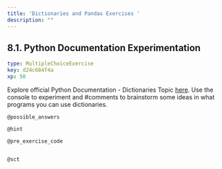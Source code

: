 ```yaml
---
title: 'Dictionaries and Pandas Exercises '
description: ""
---
```


## 8.1. Python Documentation Experimentation

```yaml
type: MultipleChoiceExercise
key: d24c684f4a
xp: 50
```

Explore official Python Documentation - Dictionaries Topic [here](https://docs.python.org/3/tutorial/datastructures.html#dictionaries). Use the console to experiment and #comments to brainstorm some ideas in what programs you can use dictionaries.

`@possible_answers`


`@hint`


`@pre_exercise_code`
```{python}

```

`@sct`
```{python}

```
